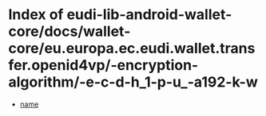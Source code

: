 # Index of eudi-lib-android-wallet-core/docs/wallet-core/eu.europa.ec.eudi.wallet.transfer.openid4vp/-encryption-algorithm/-e-c-d-h_1-p-u_-a192-k-w

- [name](/eudi-lib-android-wallet-core/docs/wallet-core/eu.europa.ec.eudi.wallet.transfer.openid4vp/-encryption-algorithm/-e-c-d-h_1-p-u_-a192-k-w/name/)